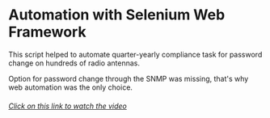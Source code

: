 ######  <h1> Automation with Selenium Web Framework
 
This script helped to automate quarter-yearly compliance task for password change on hundreds of radio antennas.

Option for password change through the SNMP was missing, that's why web automation was the only choice.

<h6><a href="https://arturfatkul.github.io/webautomation-4radio-antennas/">Сlick on this link to watch the video</a></h6>
